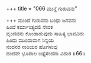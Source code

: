 +++
title = "066 ಮುನ್ದೆ ಗುರುವನು"

+++
ಮುಂದೆ ಗುರುವನು ಬಂಧು ಜನವನು   
ಹಿಂದೆ ಕರ್ಮಾಂತ್ಯದಲಿ ಸೇವಕ   
ವೃಂದವನು ಕೊಂಡಾಡುವುದು ಸಾಹಿತ್ಯ ಭಾವವಿದು   
ಹಿಂದು ಮುಂದಾವಾಗ ನಿನ್ನಯ   
ನಂದನರ ನಾರಿಯರ ಹೊಗಳುವು   
ದಂದವೇ ಭೂಪಾಲ ಚಿತ್ತೈಸೆಂದನಾ ವಿದುರ   ॥66॥